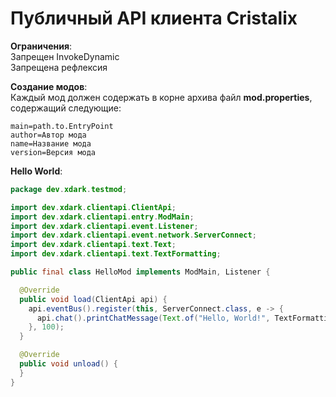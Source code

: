 # Публичный API клиента Cristalix
**Ограничения**:  
Запрещен InvokeDynamic  
Запрещена рефлексия  

**Создание модов**:  
Каждый мод должен содержать в корне архива файл **mod.properties**,  
содержащий следующие:
```Properties
main=path.to.EntryPoint
author=Автор мода
name=Название мода
version=Версия мода
```

**Hello World**:
```Java
package dev.xdark.testmod;

import dev.xdark.clientapi.ClientApi;
import dev.xdark.clientapi.entry.ModMain;
import dev.xdark.clientapi.event.Listener;
import dev.xdark.clientapi.event.network.ServerConnect;
import dev.xdark.clientapi.text.Text;
import dev.xdark.clientapi.text.TextFormatting;

public final class HelloMod implements ModMain, Listener {

  @Override
  public void load(ClientApi api) {
    api.eventBus().register(this, ServerConnect.class, e -> {
      api.chat().printChatMessage(Text.of("Hello, World!", TextFormatting.GOLD));
    }, 100);
  }

  @Override
  public void unload() {
  }
}

```